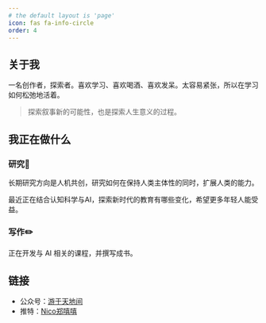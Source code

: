 ```yaml
---
# the default layout is 'page'
icon: fas fa-info-circle
order: 4
---
```


## 关于我

一名创作者，探索者。喜欢学习、喜欢喝酒、喜欢发呆。太容易紧张，所以在学习如何松弛地活着。

> 探索叙事新的可能性，也是探索人生意义的过程。

## 我正在做什么

### 研究🧐

长期研究方向是人机共创，研究如何在保持人类主体性的同时，扩展人类的能力。

最近正在结合认知科学与AI，探索新时代的教育有哪些变化，希望更多年轻人能受益。

### 写作✏️

正在开发与 AI 相关的课程，并撰写成书。

## 链接

- 公众号：[游于天地间](https://mp.weixin.qq.com/s/pvzlqEIkakU6hTQTPjDuQg)
- 推特：[Nico郑嘻嘻](https://x.com/nicotalkaboutai)